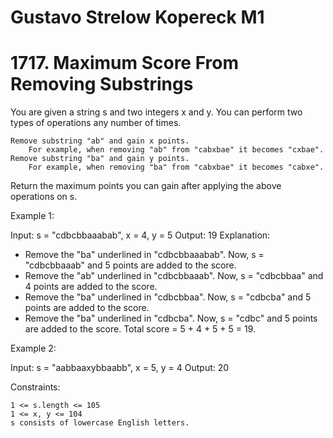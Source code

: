 # Gustavo Strelow Kopereck M1

# 1717. Maximum Score From Removing Substrings

You are given a string s and two integers x and y. You can perform two types of operations any number of times.

    Remove substring "ab" and gain x points.
        For example, when removing "ab" from "cabxbae" it becomes "cxbae".
    Remove substring "ba" and gain y points.
        For example, when removing "ba" from "cabxbae" it becomes "cabxe".

Return the maximum points you can gain after applying the above operations on s.

 

Example 1:

Input: s = "cdbcbbaaabab", x = 4, y = 5
Output: 19
Explanation:
- Remove the "ba" underlined in "cdbcbbaaabab". Now, s = "cdbcbbaaab" and 5 points are added to the score.
- Remove the "ab" underlined in "cdbcbbaaab". Now, s = "cdbcbbaa" and 4 points are added to the score.
- Remove the "ba" underlined in "cdbcbbaa". Now, s = "cdbcba" and 5 points are added to the score.
- Remove the "ba" underlined in "cdbcba". Now, s = "cdbc" and 5 points are added to the score.
Total score = 5 + 4 + 5 + 5 = 19.

Example 2:

Input: s = "aabbaaxybbaabb", x = 5, y = 4
Output: 20

 

Constraints:

    1 <= s.length <= 105
    1 <= x, y <= 104
    s consists of lowercase English letters.


